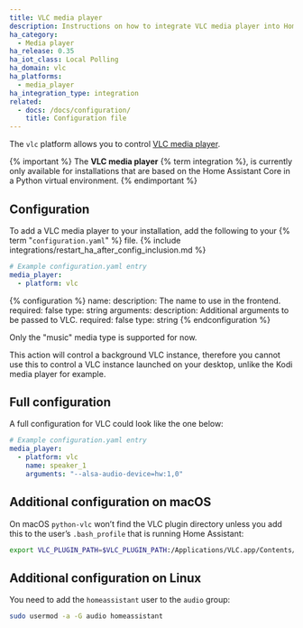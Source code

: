 ```yaml
---
title: VLC media player
description: Instructions on how to integrate VLC media player into Home Assistant.
ha_category:
  - Media player
ha_release: 0.35
ha_iot_class: Local Polling
ha_domain: vlc
ha_platforms:
  - media_player
ha_integration_type: integration
related:
  - docs: /docs/configuration/
    title: Configuration file
---
```


The `vlc` platform allows you to control [VLC media player](https://www.videolan.org/vlc/index.html).

{% important %}
The **VLC media player** {% term integration %}, is currently only available for installations that are based on the Home Assistant Core in a Python virtual environment.
{% endimportant %}

## Configuration

To add a VLC media player to your installation, add the following to your {% term "`configuration.yaml`" %} file.
{% include integrations/restart_ha_after_config_inclusion.md %}

```yaml
# Example configuration.yaml entry
media_player:
  - platform: vlc
```

{% configuration %}
name:
  description: The name to use in the frontend.
  required: false
  type: string
arguments:
  description: Additional arguments to be passed to VLC.
  required: false
  type: string
{% endconfiguration %}

Only the "music" media type is supported for now.

This action will control a background VLC instance, therefore you cannot use this to control a VLC instance launched on your desktop, unlike the Kodi media player for example.

## Full configuration

A full configuration for VLC could look like the one below:

```yaml
# Example configuration.yaml entry
media_player:
  - platform: vlc
    name: speaker_1
    arguments: "--alsa-audio-device=hw:1,0"
```

## Additional configuration on macOS

On macOS `python-vlc` won’t find the VLC plugin directory unless you add this to the user’s `.bash_profile` that is running Home Assistant:

```bash
export VLC_PLUGIN_PATH=$VLC_PLUGIN_PATH:/Applications/VLC.app/Contents/MacOS/plugins
```

## Additional configuration on Linux

You need to add the `homeassistant` user to the `audio` group:

```bash
sudo usermod -a -G audio homeassistant
```
